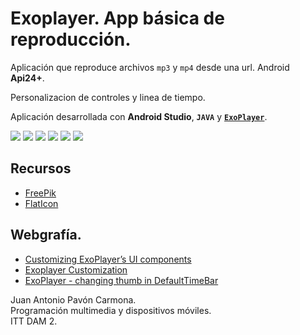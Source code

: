 # Exoplayer. App básica de reproducción.
Aplicación que reproduce archivos `mp3` y `mp4` desde una url. Android **Api24+**.

Personalizacion de controles y linea de tiempo.

Aplicación desarrollada con **Android Studio**, **`JAVA`** y [**`ExoPlayer`**](https://exoplayer.dev/). 


![](https://drive.google.com/uc?export=view&id=1uiLjIBNwdVicKLQFjwKruYOhGBUyTZ-a)
![](https://drive.google.com/uc?export=view&id=1phq-NmO78ihNljzNQQaYlFWSoMU9AruL)
![](https://drive.google.com/uc?export=view&id=1aITD--ESiDd4ab08HocXuQ7TYn1cr5yT)
![](https://drive.google.com/uc?export=view&id=1oR5XAXyTwsVB9Gs6JhoF3EgIhcSsEwac)
![](https://drive.google.com/uc?export=view&id=1cytvn29HjYF1spT5fZXiBmaFFbHLHXQG)
![](https://drive.google.com/uc?export=view&id=1cNFktCx-WOB9_JioIIZbMKU0Gq3qBf8v)
 
## Recursos
- [FreePik](https://www.freepik.es/)
- [FlatIcon](https://www.flaticon.com/)

## Webgrafía.
- [Customizing ExoPlayer’s UI components](https://medium.com/google-exoplayer/customizing-exoplayers-ui-components-728cf55ee07a)
- [Exoplayer Customization](https://exoplayer.dev/customization.html)
- [ExoPlayer - changing thumb in DefaultTimeBar](https://stackoverflow.com/questions/46667721/exoplayer-changing-thumb-in-defaulttimebar/46669753#46669753)

Juan Antonio Pavón Carmona.   
Programación multimedia y dispositivos móviles.  
ITT DAM 2.
